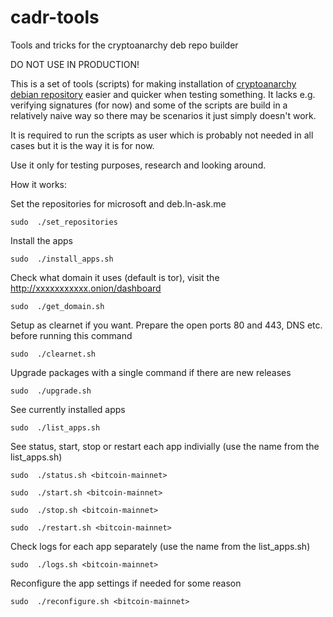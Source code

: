 # cadr-tools
Tools and tricks for the cryptoanarchy deb repo builder

DO NOT USE IN PRODUCTION!

This is a set of tools (scripts) for making installation of [cryptoanarchy debian repository](https://github.com/debian-cryptoanarchy/cryptoanarchy-deb-repo-builder) easier and quicker when testing something. It lacks e.g. verifying signatures (for now) and some of the scripts are build in a relatively naive way so there may be scenarios it just simply doesn't work.

It is required to run the scripts as user which is probably not needed in all cases but it is the way it is for now.

Use it only for testing purposes, research and looking around.

How it works:

Set the repositories for microsoft and deb.ln-ask.me

`sudo  ./set_repositories`

Install the apps

`sudo  ./install_apps.sh`

Check what domain it uses (default is tor), visit the http://xxxxxxxxxxx.onion/dashboard

`sudo  ./get_domain.sh`

Setup as clearnet if you want. Prepare the open ports 80 and 443, DNS etc. before running this command

`sudo  ./clearnet.sh`

Upgrade packages with a single command if there are new releases

`sudo  ./upgrade.sh`

See currently installed apps

`sudo  ./list_apps.sh`

See status, start, stop or restart each app indivially (use the name from the list_apps.sh)

`sudo  ./status.sh <bitcoin-mainnet>`

`sudo  ./start.sh <bitcoin-mainnet>`

`sudo  ./stop.sh <bitcoin-mainnet>`

`sudo  ./restart.sh <bitcoin-mainnet>`

Check logs for each app separately (use the name from the list_apps.sh)

`sudo  ./logs.sh <bitcoin-mainnet>`

Reconfigure the app settings if needed for some reason

`sudo  ./reconfigure.sh <bitcoin-mainnet>`






